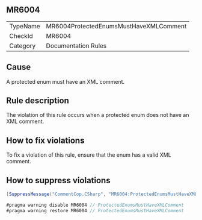 ## MR6004

<table>
<tr>
  <td>TypeName</td>
  <td>MR6004ProtectedEnumsMustHaveXMLComment</td>
</tr>
<tr>
  <td>CheckId</td>
  <td>MR6004</td>
</tr>
<tr>
  <td>Category</td>
  <td>Documentation Rules</td>
</tr>
</table>

## Cause

A protected enum must have an XML comment.

## Rule description

The violation of this rule occurs when a protected enum does not have an XML comment.

## How to fix violations

To fix a violation of this rule, ensure that the enum has a valid XML comment.

## How to suppress violations

```csharp
[SuppressMessage("CommentCop.CSharp", "MR6004:ProtectedEnumsMustHaveXMLComment", Justification = "Reviewed.")]
```

```csharp
#pragma warning disable MR6004 // ProtectedEnumsMustHaveXMLComment
#pragma warning restore MR6004 // ProtectedEnumsMustHaveXMLComment
```
